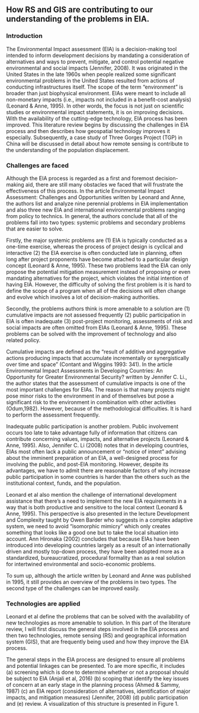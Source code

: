 ## How RS and GIS are contributing to our understanding of the problems in EIA. 

### Introduction 

The Environmental Impact assessment (EIA) is a decision-making tool intended to inform development decisions by mandating a consideration of alternatives and ways to prevent, mitigate, and control potential negative environmental and social impacts (Jennifer, 2008). It was originated in the United States in the late 1960s when people realized some significant environmental problems in the United States resulted from actions of conducting infrastructures itself. The scope of the term “environment” is broader than just biophysical environment. EIAs were meant to include all non-monetary impacts (i.e., impacts not included in a benefit-cost analysis) (Leonard & Anne, 1995). In other words, the focus is not just on scientific studies or environmental impact statements, it is on improving decisions. With the availability of the cutting-edge technology, EIA process has been improved. This literature review begins by discussing the challenges in EIA process and then describes how geospatial technology improves it especially. Subsequently, a case study of Three Gorges Project (TGP) in China will be discussed in detail about how remote sensing is contribute to the understanding of the population displacement.  

### Challenges are faced 

Although the EIA process is regarded as a first and foremost decision-making aid, there are still many obstacles we faced that will frustrate the effectiveness of this process. In the article Environmental Impact Assessment: Challenges and Opportunities written by Leonard and Anne, the authors list and analyze nine perennial problems in EIA implementation and also three new EIA and international environmental problems ranging from policy to technics. In general, the authors conclude that all of the problems fall into two types: systemic problems and secondary problems that are easier to solve. 

Firstly, the major systemic problems are (1) EIA is typically conducted as a one-time exercise, whereas the process of project design is cyclical and interactive (2) the EIA exercise is often conducted late in planning, often long after project proponents have become attached to a particular design concept (Leonard & Anne, 1995). These two problems lead the EIA can only propose the potential mitigation measurement instead of proposing or even mandating alternatives for the project, which violates the initial intention of having EIA. However, the difficulty of solving the first problem is it is hard to define the scope of a program when all of the decisions will often change and evolve which involves a lot of decision-making authorities. 

Secondly, the problems authors think is more amenable to a solution are (1) cumulative impacts are not assessed frequently (2) public participation in EIA is often inadequate (3) post-project monitoring, assessments of risk and social impacts are often omitted from EIAs (Leonard & Anne, 1995). These problems can be solved with the improvement of technology and also related policy. 

Cumulative impacts are defined as the “result of additive and aggregative actions producing impacts that accumulate incrementally or synergistically over time and space” (Contant and Wiggins 1993: 341). In the article Environmental Impact Assessments in Developing Countries: An Opportunity for Greater Environmental Security? written by Jennifer C. Li., the author states that the assessment of cumulative impacts is one of the most important challenges for EIAs. The reason is that many projects might pose minor risks to the environment in and of themselves but pose a significant risk to the environment in combination with other activities (Odum,1982). However, because of the methodological difficulties. It is hard to perform the assessment frequently. 

Inadequate public participation is another problem. Public involvement occurs too late to take advantage fully of information that citizens can contribute concerning values, impacts, and alternative projects (Leonard & Anne, 1995). Also, Jennifer C. Li (2008) notes that in developing countries, EIAs most often lack a public announcement or “notice of intent” advising about the imminent preparation of an EIA, a well-designed process for involving the public, and post-EIA monitoring. However, despite its advantages, we have to admit there are reasonable factors of why increase public participation in some countries is harder than the others such as the institutional context, funds, and the population. 

Leonard et al also mention the challenge of international development assistance that there’s a need to implement the new EIA requirements in a way that is both productive and sensitive to the local context (Leonard & Anne, 1995). This perspective is also presented in the lecture Development and Complexity taught by Owen Barder who suggests in a complex adaptive system, we need to avoid “isomorphic mimicry” which only creates something that looks like a good one but to take the local situation into account. Ann Hironaka (2002) concludes that because EIAs have been introduced into developing countries largely as a result of an internationally driven and mostly top-down process, they have been adopted more as a standardized, bureaucratized, procedural formality than as a real solution for intertwined environmental and socio-economic problems. 

To sum up, although the article written by Leonard and Anne was published in 1995, it still provides an overview of the problems in two types. The second type of the challenges can be improved easily. 

### Technologies are applied 

Leonard et al define the problems that can be solved with the availability of new technologies as more amenable to solution. In this part of the literature review, I will first discuss the general steps involved in the EIA process and then two technologies, remote sensing (RS) and geographical information system (GIS), that are frequently being used and how they improve the EIA process. 

The general steps in the EIA process are designed to ensure all problems and potential linkages can be presented. To are more specific, it includes (a) screening which is done to determine whether or not a proposal should be subject to EIA (Anjali et al, 2016) (b) scoping that identify the key issues of concern at an early stage in the planning process (Ahmed & Sammy, 1987) (c) an EIA report (consideration of alternatives, identification of major impacts, and mitigation measures) (Jennifer, 2008) (d) public participation and (e) review. A visualization of this structure is presented in Figure 1.

